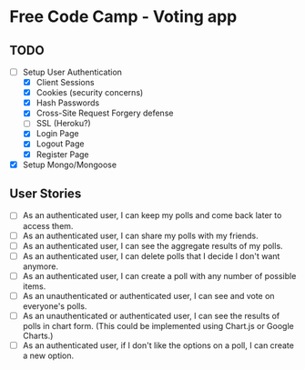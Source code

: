 # Free Code Camp - Voting app

## TODO
- [ ] Setup User Authentication
  - [x] Client Sessions
  - [x] Cookies (security concerns)
  - [x] Hash Passwords
  - [x] Cross-Site Request Forgery defense
  - [ ] SSL (Heroku?)
  - [x] Login Page
  - [x] Logout Page
  - [x] Register Page
- [x] Setup Mongo/Mongoose

## User Stories
- [ ] As an authenticated user, I can keep my polls and come back later to access them.
- [ ] As an authenticated user, I can share my polls with my friends.
- [ ] As an authenticated user, I can see the aggregate results of my polls.
- [ ] As an authenticated user, I can delete polls that I decide I don't want anymore.
- [ ] As an authenticated user, I can create a poll with any number of possible items.
- [ ] As an unauthenticated or authenticated user, I can see and vote on everyone's polls.
- [ ] As an unauthenticated or authenticated user, I can see the results of polls in chart form. (This could be implemented using Chart.js or Google Charts.)
- [ ] As an authenticated user, if I don't like the options on a poll, I can create a new option.
